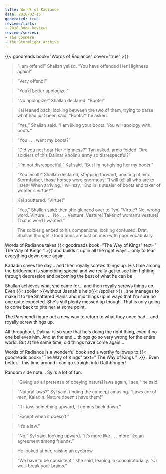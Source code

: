 ```yaml
---
title: Words of Radiance
date: 2018-02-15
generated: true
reviews/lists:
- 2018 Book Reviews
reviews/series:
- The Cosmere
- The Stormlight Archive
---
```

{{< goodreads book="Words of Radiance" cover="true" >}}

>  “I am offend!” Shallan yelled. “You have offended Her Highness again!”  

>  “Very offend!”  

>  “You’d better apologize.”  

>  “No apologize!” Shallan declared. “Boots!”  

>  Kal leaned back, looking between the two of them, trying to parse what had just been said. “Boots?” he asked.  

>  “Yes,” Shallan said. “I am liking your boots. You will apology with boots.”  

>  “You . . . want my boots?”  

>  “Did you not hear Her Highness?” Tyn asked, arms folded. “Are soldiers of this Dalinar Kholin’s army so disrespectful?”  

>  “I’m not disrespectful,” Kal said. “But I’m not giving her my boots.”  

>  “You insult!” Shallan declared, stepping forward, pointing at him. Stormfather, those horses were enormous! “I will tell all who are to listen! When arriving, I will say, ‘Kholin is stealer of boots and taker of women’s virtue!’”  

>  Kal sputtered. “Virtue!”  

>  “Yes,” Shallan said; then she glanced over to Tyn. “Virtue? No, wrong word. Virture . . . No . . . Vesture. Vesture! Taker of woman’s vesture! That is word I wanted.”  

>  The soldier glanced to his companions, looking confused. Drat, Shallan thought. Good puns are lost on men with poor vocabulary.  

Words of Radiance takes {{< goodreads book="The Way of Kings" text=" The Way of Kings " >}} and builds it up in all the right ways... only to tear everything down once again.  

<!--more-->

Kadadin saves the day... and then royally screws things up. His time among the bridgemen is something special and we really get to see him fighting through depression and becoming the best of what he can be.  

Shallan achieves what she came for... and then royally screws things up. Even {{< spoiler >}}without Jasnah's help{{< /spoiler >}}  , she manages to make it to the Shattered Plains and mix things up in ways that I'm sure no one quite expected. She's still plenty messed up though. That is only going to come back to bite her at some point.  

The Parshendi figure out a new way to return to what they once had... and royally screw things up.  

All throughout, Dalinar is so sure that he's doing the right thing, even if no one believes him. And at the end... things go so very wrong for the entire world. But at the same time, old things have come again...  

Words of Radiance is a wonderful book and a worthy followup to {{< goodreads book="The Way of Kings" text=" The Way of Kings " >}} . Even better... this time around I can go straight into Oathbringer!  

Random side note... Syl's a lot of fun:  

>  “Giving up all pretense of obeying natural laws again, I see,” he said.  

>  “Natural laws?” Syl said, finding the concept amusing. “Laws are of men, Kaladin. Nature doesn’t have them!”  

>  “If I toss something upward, it comes back down.”  

>  “Except when it doesn’t.”  

>  “It’s a law.”  

>  “No,” Syl said, looking upward. “It’s more like . . . more like an agreement among friends.”  

>  He looked at her, raising an eyebrow.  

>  “We have to be consistent,” she said, leaning in conspiratorially. “Or we’ll break your brains.”  
